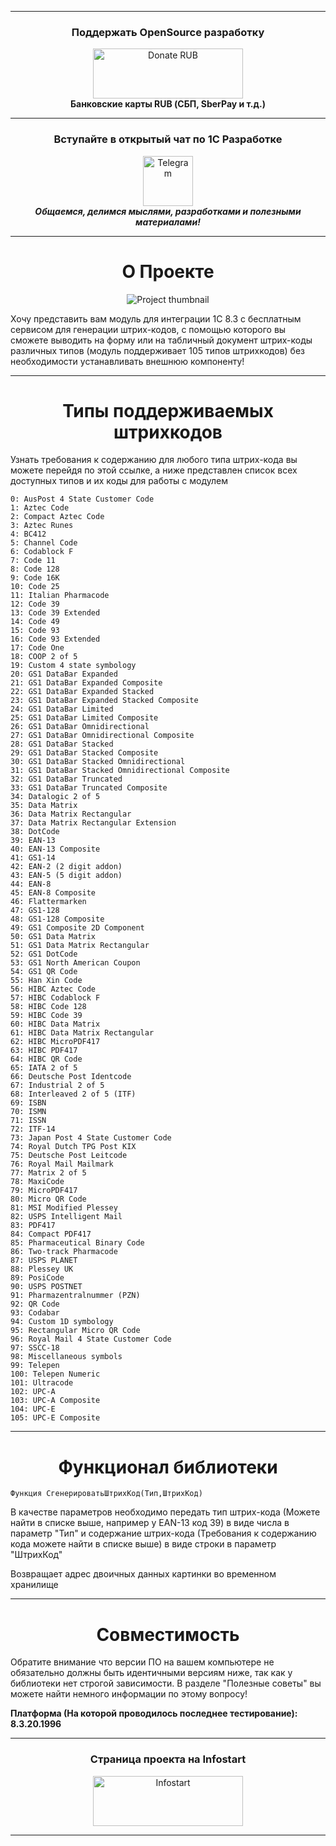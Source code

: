 <hr>
<!-- Donations -->
<div align = "center">
	<h3>Поддержать OpenSource разработку</h3>
	<a href="https://yookassa.ru/my/i/ZvMnfF25nCN8/l">
		<img src="https://yookassa.ru/files/Guide_files/logo-black.svg" alt="Donate RUB" width="240" height="80" />
	</a>
	<div>
		<b>Банковские карты RUB (СБП, SberPay и т.д.)</b>
	</div>
</div>
<!-- Donations -->

<hr/>

<!-- TG -->
<div align = "center">
	<h3>Вступайте в открытый чат по 1С Разработке</h3>
	<a href="https://t.me/grokking_1c">
		<img src="https://icon-icons.com/downloadimage.php?id=72055&root=923/PNG/256/&file=telegram_icon-icons.com_72055.png" alt="Telegram" width="80" height="80" />
	</a>
</div>
<div align = "center">
	<b><i>Общаемся, делимся мыслями, разработками и полезными материалами!</i></b>
</div>
<!-- TG -->

<hr/>

<!-- Content -->
<div align = "center">
	<h1>О Проекте</h1>
</div>

<div align = "center">
	<img src="https://infostart.ru/upload/iblock/c92/c92c2ad30386d1c9d9d3cd26058fec8a.png" alt="Project thumbnail"/>
</div>

Хочу представить вам модуль для интеграции 1С 8.3 с бесплатным сервисом для генерации штрих-кодов, с помощью которого вы сможете выводить на форму или на табличный документ штрих-коды различных типов (модуль поддерживает 105 типов штрихкодов) без необходимости устанавливать внешнюю компоненту!

<hr/>

<div align = "center">
	<h1>Типы поддерживаемых штрихкодов</h1>
</div>

Узнать требования к содержанию для любого типа штрих-кода вы можете перейдя по этой ссылке, а ниже представлен список всех доступных типов и их коды для работы с модулем
```
0: AusPost 4 State Customer Code
1: Aztec Code
2: Compact Aztec Code
3: Aztec Runes
4: BC412
5: Channel Code
6: Codablock F
7: Code 11
8: Code 128
9: Code 16K
10: Code 25
11: Italian Pharmacode
12: Code 39
13: Code 39 Extended
14: Code 49
15: Code 93
16: Code 93 Extended
17: Code One
18: COOP 2 of 5
19: Custom 4 state symbology
20: GS1 DataBar Expanded
21: GS1 DataBar Expanded Composite
22: GS1 DataBar Expanded Stacked
23: GS1 DataBar Expanded Stacked Composite
24: GS1 DataBar Limited
25: GS1 DataBar Limited Composite
26: GS1 DataBar Omnidirectional
27: GS1 DataBar Omnidirectional Composite
28: GS1 DataBar Stacked
29: GS1 DataBar Stacked Composite
30: GS1 DataBar Stacked Omnidirectional
31: GS1 DataBar Stacked Omnidirectional Composite
32: GS1 DataBar Truncated
33: GS1 DataBar Truncated Composite
34: Datalogic 2 of 5
35: Data Matrix
36: Data Matrix Rectangular
37: Data Matrix Rectangular Extension
38: DotCode
39: EAN-13
40: EAN-13 Composite
41: GS1-14
42: EAN-2 (2 digit addon)
43: EAN-5 (5 digit addon)
44: EAN-8
45: EAN-8 Composite
46: Flattermarken
47: GS1-128
48: GS1-128 Composite
49: GS1 Composite 2D Component
50: GS1 Data Matrix
51: GS1 Data Matrix Rectangular
52: GS1 DotCode
53: GS1 North American Coupon
54: GS1 QR Code
55: Han Xin Code
56: HIBC Aztec Code
57: HIBC Codablock F
58: HIBC Code 128
59: HIBC Code 39
60: HIBC Data Matrix
61: HIBC Data Matrix Rectangular
62: HIBC MicroPDF417
63: HIBC PDF417
64: HIBC QR Code
65: IATA 2 of 5
66: Deutsche Post Identcode
67: Industrial 2 of 5
68: Interleaved 2 of 5 (ITF)
69: ISBN
70: ISMN
71: ISSN
72: ITF-14
73: Japan Post 4 State Customer Code
74: Royal Dutch TPG Post KIX
75: Deutsche Post Leitcode
76: Royal Mail Mailmark
77: Matrix 2 of 5
78: MaxiCode
79: MicroPDF417
80: Micro QR Code
81: MSI Modified Plessey
82: USPS Intelligent Mail
83: PDF417
84: Compact PDF417
85: Pharmaceutical Binary Code
86: Two-track Pharmacode
87: USPS PLANET
88: Plessey UK
89: PosiCode
90: USPS POSTNET
91: Pharmazentralnummer (PZN)
92: QR Code
93: Codabar
94: Custom 1D symbology
95: Rectangular Micro QR Code
96: Royal Mail 4 State Customer Code
97: SSCC-18
98: Miscellaneous symbols
99: Telepen
100: Telepen Numeric
101: Ultracode
102: UPC-A
103: UPC-A Composite
104: UPC-E
105: UPC-E Composite
```

<hr/>

<div align = "center">
	<h1>Функционал библиотеки</h1>
</div>

```
Функция СгенерироватьШтрихКод(Тип,ШтрихКод)
```
В качестве параметров необходимо передать тип штрих-кода (Можете найти в списке выше, например у EAN-13 код 39) в виде числа в параметр "Тип" и содержание штрих-кода (Требования к содержанию кода можете найти в списке выше) в виде строки в параметр "ШтрихКод"

Возвращает адрес двоичных данных картинки во временном хранилище


<hr/>


<div align = "center">
	<h1>Совместимость</h1>
</div>

Обратите внимание что версии ПО на вашем компьютере не обязательно должны быть идентичными версиям ниже, так как у библиотеки нет строгой зависимости. В разделе "Полезные советы" вы можете найти немного информации по этому вопросу!

<b>Платформа (На которой проводилось последнее тестирование): 8.3.20.1996</b>

<!-- Content -->

<!-- Partner -->
<hr>
<div align = "center">
	<h3>Страница проекта на Infostart</h3>
	<a href="https://infostart.ru/1c/tools/2194329/">
		<img src="https://infostart.ru/bitrix/templates/sandbox_empty/assets/tpl/abo/img/logo.svg" alt="Infostart" width="240" height="80" />
	</a>
</div>
<hr>
<!-- Partner -->
